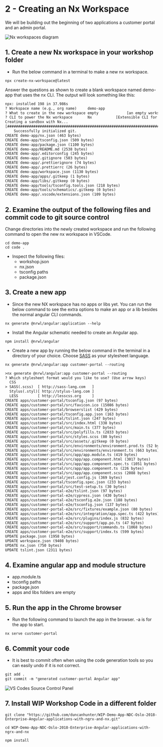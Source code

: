 # 2 -  Creating an Nx Workspace

We will be building out the beginning of two applications a customer portal and an admin portal.

![Nx workspaces diagram](.gitbook/assets/image%20%287%29.png)

## 1. Create a new Nx workspace in your workshop folder

* Run the below command in a terminal to make a new nx workspace.

```text
npx create-nx-workspace@latest
```

Answer the questions as shown to create a blank workspace named demo-app that uses the nx CLI.  The output will look something like this:

```txt
npx: installed 198 in 37.986s
? Workspace name (e.g., org name)     demo-app
? What to create in the new workspace empty             [an empty workspace]
? CLI to power the Nx workspace       Nx           [Extensible CLI for JavaScript and TypeScript applications]
Creating a sandbox with Nx...
[##################################################################################################################################################] 364/364 new demo-app --preset="empty" --interactive=false --collection=@nrwl/workspace
    Successfully initialized git.
CREATE demo-app/nx.json (463 bytes)
CREATE demo-app/tsconfig.json (509 bytes)
CREATE demo-app/package.json (1100 bytes)
CREATE demo-app/README.md (2538 bytes)
CREATE demo-app/.editorconfig (245 bytes)
CREATE demo-app/.gitignore (503 bytes)
CREATE demo-app/.prettierignore (74 bytes)
CREATE demo-app/.prettierrc (26 bytes)
CREATE demo-app/workspace.json (1130 bytes)
CREATE demo-app/apps/.gitkeep (1 bytes)
CREATE demo-app/libs/.gitkeep (0 bytes)
CREATE demo-app/tools/tsconfig.tools.json (218 bytes)
CREATE demo-app/tools/schematics/.gitkeep (0 bytes)
CREATE demo-app/.vscode/extensions.json (109 bytes)
```

## 2. Examine the output of the following files and commit code to git source control

Change directories into the newly created workspace and run the following command to open the new nx workspace in VSCode.

```text
cd demo-app
cd code .
```

* Inspect the following files:
  * workshop.json
  * nx.json
  * tsconfig paths
  * package.json

## 3. Create a new app

* Since the new NX workspace has no apps or libs yet. You can run the below command to see the extra options to make an app or a lib besides the normal angular CLI commands.

```text
nx generate @nrwl/angular:application --help
```

* Install the Angular schematic needed to create an Angular app.

```text
npm install @nrwl/angular
```

* Create a new app by running the below command in the terminal in a directory of your choice.  Choose [SASS](https://sass-lang.com/documentation) as your stylesheet language.

```txt
nx generate @nrwl/angular:app customer-portal --routing
```

```txt
>nx generate @nrwl/angular:app customer-portal --routing
? Which stylesheet format would you like to use? (Use arrow keys)
  CSS
> SASS(.scss)  [ http://sass-lang.com   ]
  Stylus(.styl)[ http://stylus-lang.com ]
  LESS         [ http://lesscss.org     ]
CREATE apps/customer-portal/tsconfig.json (97 bytes)
CREATE apps/customer-portal/src/favicon.ico (15086 bytes)
CREATE apps/customer-portal/browserslist (429 bytes)
CREATE apps/customer-portal/tsconfig.app.json (163 bytes)
CREATE apps/customer-portal/tslint.json (247 bytes)
CREATE apps/customer-portal/src/index.html (338 bytes)
CREATE apps/customer-portal/src/main.ts (377 bytes)
CREATE apps/customer-portal/src/polyfills.ts (2833 bytes)
CREATE apps/customer-portal/src/styles.scss (80 bytes)
CREATE apps/customer-portal/src/assets/.gitkeep (0 bytes)
CREATE apps/customer-portal/src/environments/environment.prod.ts (52 bytes)
CREATE apps/customer-portal/src/environments/environment.ts (663 bytes)
CREATE apps/customer-portal/src/app/app.module.ts (419 bytes)
CREATE apps/customer-portal/src/app/app.component.html (3017 bytes)
CREATE apps/customer-portal/src/app/app.component.spec.ts (1051 bytes)
CREATE apps/customer-portal/src/app/app.component.ts (226 bytes)
CREATE apps/customer-portal/src/app/app.component.scss (2088 bytes)
CREATE apps/customer-portal/jest.config.js (369 bytes)
CREATE apps/customer-portal/tsconfig.spec.json (233 bytes)
CREATE apps/customer-portal/src/test-setup.ts (30 bytes)
CREATE apps/customer-portal-e2e/tslint.json (97 bytes)
CREATE apps/customer-portal-e2e/cypress.json (430 bytes)
CREATE apps/customer-portal-e2e/tsconfig.e2e.json (188 bytes)
CREATE apps/customer-portal-e2e/tsconfig.json (137 bytes)
CREATE apps/customer-portal-e2e/src/fixtures/example.json (80 bytes)
CREATE apps/customer-portal-e2e/src/integration/app.spec.ts (422 bytes)
CREATE apps/customer-portal-e2e/src/plugins/index.js (832 bytes)
CREATE apps/customer-portal-e2e/src/support/app.po.ts (47 bytes)
CREATE apps/customer-portal-e2e/src/support/commands.ts (1068 bytes)
CREATE apps/customer-portal-e2e/src/support/index.ts (599 bytes)
UPDATE package.json (1958 bytes)
UPDATE workspace.json (9408 bytes)
UPDATE nx.json (750 bytes)
UPDATE tslint.json (2311 bytes)
```

## 4. Examine angular app and module structure

* app.module.ts
* tsconfig paths
* package.json
* apps and libs folders are empty

## 5. Run the app in the Chrome browser

* Run the following command to launch the app in the browser. -a is for the app to start.

```text
nx serve customer-portal
```

## 6. Commit your code

* It is best to commit often when using the code generation tools so you can easily undo if it is not correct.

```txt
git add .
git commit -m "generated customer-portal Angular app"
```

![VS Codes Source Control Panel](.gitbook/assets/image%20%283%29.png)

## 7. Install WIP Workshop Code in a different folder <a id="wipcoursecode"></a>

```text
git clone "https://github.com/duncanhunter/WIP-Demo-App-NDC-Oslo-2018-Enterprise-Angular-applications-with-ngrx-and-nx.git"
​
cd WIP-Demo-App-NDC-Oslo-2018-Enterprise-Angular-applications-with-ngrx-and-nx

npm install
```
